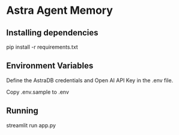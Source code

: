 # Astra Agent Memory

## Installing dependencies

pip install -r requirements.txt

## Environment Variables

Define the AstraDB credentials and Open AI API Key in the .env file.

Copy .env.sample to .env

## Running

streamlit run app.py

